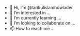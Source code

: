 - 👋 Hi, I’m @tarikulislamhowlader
- 👀 I’m interested in ...
- 🌱 I’m currently learning ...
- 💞️ I’m looking to collaborate on ...
- 📫 How to reach me ...

<!---
tarikulislamhowlader/tarikulislamhowlader is a ✨ special ✨ repository because its `README.md` (this file) appears on your GitHub profile.
You can click the Preview link to take a look at your changes.
--->
